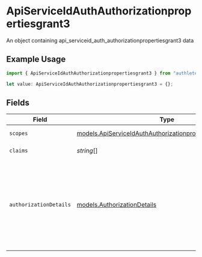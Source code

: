 # ApiServiceIdAuthAuthorizationpropertiesgrant3

An object containing api_serviceid_auth_authorizationpropertiesgrant3 data

## Example Usage

```typescript
import { ApiServiceIdAuthAuthorizationpropertiesgrant3 } from "authlete-typescript-sdk/models";

let value: ApiServiceIdAuthAuthorizationpropertiesgrant3 = {};
```

## Fields

| Field                                                                                                                                                                                                             | Type                                                                                                                                                                                                              | Required                                                                                                                                                                                                          | Description                                                                                                                                                                                                       |
| ----------------------------------------------------------------------------------------------------------------------------------------------------------------------------------------------------------------- | ----------------------------------------------------------------------------------------------------------------------------------------------------------------------------------------------------------------- | ----------------------------------------------------------------------------------------------------------------------------------------------------------------------------------------------------------------- | ----------------------------------------------------------------------------------------------------------------------------------------------------------------------------------------------------------------- |
| `scopes`                                                                                                                                                                                                          | [models.ApiServiceIdAuthAuthorizationpropertiesgrant3Scope](../models/apiserviceidauthauthorizationpropertiesgrant3scope.md)[]                                                                                    | :heavy_minus_sign:                                                                                                                                                                                                | An array of scopes items                                                                                                                                                                                          |
| `claims`                                                                                                                                                                                                          | *string*[]                                                                                                                                                                                                        | :heavy_minus_sign:                                                                                                                                                                                                | The claims associated with the Grant.<br/>                                                                                                                                                                        |
| `authorizationDetails`                                                                                                                                                                                            | [models.AuthorizationDetails](../models/authorizationdetails.md)                                                                                                                                                  | :heavy_minus_sign:                                                                                                                                                                                                | The authorization details. This represents the value of the `authorization_details`<br/>request parameter in the preceding device authorization request which is defined in<br/>"OAuth 2.0 Rich Authorization Requests".<br/> |